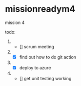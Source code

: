 # missionreadym4
mission 4


todo:
  1. - [] scrum meeting
  2. - [x] find out how to do git action
  3. - [x] deploy to azure
  4. - [] get unit testing working
